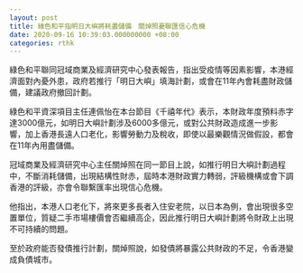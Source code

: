 ```yaml
---
layout: post
title: 綠色和平指明日大嶼將耗盡儲備　關焯照憂聯匯信心危機
date: 2020-09-16 10:39:03.000000000 +08:00
categories: rthk
---
```


綠色和平聯同冠域商業及經濟研究中心發表報告，指出受疫情等因素影響，本港經濟面對內憂外患，政府若推行「明日大嶼」填海計劃，或會在11年內會耗盡財政儲備，建議政府撤回計劃。

綠色和平資深項目主任連佩怡在本台節目《千禧年代》表示，本財政年度預料赤字達3000億元，如明日大嶼計劃涉及6000多億元，或對公共財政造成進一步影響，加上香港長遠人口老化，影響勞動力及稅收，即使以最樂觀情況做假設，都會在11年內用盡儲備。

冠域商業及經濟研究中心主任關焯照在同一節目上說，如推行明日大嶼計劃過程中，不斷消耗儲備，出現結構性財赤，屆時本港財政實力轉弱，評級機構或會下調香港的評級，亦會令聯繫匯率出現信心危機。

他指出，本港人口老化下，將來更多長者入住安老院，以日本為例，會出現很多空置單位，質疑二手市場樓價會否繼續高企，因此推行明日大嶼計劃將令財政上出現不可持續的問題。

至於政府能否發債推行計劃，關焯照說，如發債將暴露公共財政的不足，令香港變成負債城市。
